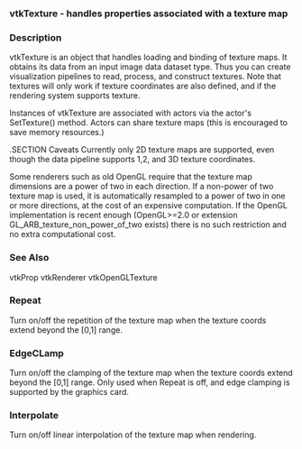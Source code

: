 ### vtkTexture - handles properties associated with a texture map

### Description
vtkTexture is an object that handles loading and binding of texture
maps. It obtains its data from an input image data dataset type.
Thus you can create visualization pipelines to read, process, and
construct textures. Note that textures will only work if texture
coordinates are also defined, and if the rendering system supports
texture.

Instances of vtkTexture are associated with actors via the actor's
SetTexture() method. Actors can share texture maps (this is encouraged
to save memory resources.)

.SECTION Caveats
Currently only 2D texture maps are supported, even though the data pipeline
supports 1,2, and 3D texture coordinates.

Some renderers such as old OpenGL require that the texture map dimensions
are a power of two in each direction. If a non-power of two texture map is
used, it is automatically resampled to a power of two in one or more
directions, at the cost of an expensive computation. If the OpenGL
implementation is recent enough (OpenGL>=2.0 or
extension GL_ARB_texture_non_power_of_two exists) there is no such
restriction and no extra computational cost.

### See Also
vtkProp vtkRenderer vtkOpenGLTexture

### Repeat

Turn on/off the repetition of the texture map when the texture
coords extend beyond the [0,1] range.

### EdgeCLamp

Turn on/off the clamping of the texture map when the texture
coords extend beyond the [0,1] range.
Only used when Repeat is off, and edge clamping is supported by
the graphics card.

### Interpolate

Turn on/off linear interpolation of the texture map when rendering.
